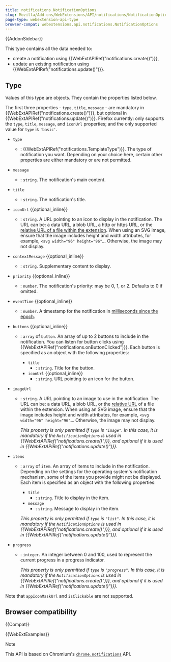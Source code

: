```yaml
---
title: notifications.NotificationOptions
slug: Mozilla/Add-ons/WebExtensions/API/notifications/NotificationOptions
page-type: webextension-api-type
browser-compat: webextensions.api.notifications.NotificationOptions
---
```


{{AddonSidebar}}

This type contains all the data needed to:

- create a notification using {{WebExtAPIRef("notifications.create()")}},
- update an existing notification using {{WebExtAPIRef("notifications.update()")}}.

## Type

Values of this type are objects. They contain the properties listed below.

The first three properties - `type`, `title`, `message` - are mandatory in {{WebExtAPIRef("notifications.create()")}}, but optional in {{WebExtAPIRef("notifications.update()")}}. Firefox currently: only supports the `type`, `title`, `message`, and `iconUrl` properties; and the only supported value for `type` is `'basic'`.

- `type`
  - : {{WebExtAPIRef("notifications.TemplateType")}}. The type of notification you want. Depending on your choice here, certain other properties are either mandatory or are not permitted.
- `message`
  - : `string`. The notification's main content.
- `title`
  - : `string`. The notification's title.
- `iconUrl` {{optional_inline}}
  - : `string`. A URL pointing to an icon to display in the notification. The URL can be: a data URL, a blob URL, a http or https URL, or the [relative URL of a file within the extension](/en-US/docs/Mozilla/Add-ons/WebExtensions/Chrome_incompatibilities#relative_urls). When using an SVG image, ensure that the image includes height and width attributes, for example, `<svg width="96" height="96"…`. Otherwise, the image may not display.
- `contextMessage` {{optional_inline}}
  - : `string`. Supplementary content to display.
- `priority` {{optional_inline}}
  - : `number`. The notification's priority: may be 0, 1, or 2. Defaults to 0 if omitted.
- `eventTime` {{optional_inline}}
  - : `number`. A timestamp for the notification in [milliseconds since the epoch](https://en.wikipedia.org/wiki/Unix_time).
- `buttons` {{optional_inline}}

  - : `array` of `button`. An array of up to 2 buttons to include in the notification. You can listen for button clicks using {{WebExtAPIRef("notifications.onButtonClicked")}}. Each button is specified as an object with the following properties:

    - `title`
      - : `string`. Title for the button.
    - `iconUrl` {{optional_inline}}
      - : `string`. URL pointing to an icon for the button.

- `imageUrl`

  - : `string`. A URL pointing to an image to use in the notification. The URL can be: a data URL, a blob URL, or the [relative URL](/en-US/docs/Mozilla/Add-ons/WebExtensions/Chrome_incompatibilities#relative_urls) of a file within the extension. When using an SVG image, ensure that the image includes height and width attributes, for example, `<svg width="96" height="96"…`. Otherwise, the image may not display.

    _This property is only permitted if `type` is `"image"`. In this case, it is mandatory if the `NotificationOptions` is used in {{WebExtAPIRef("notifications.create()")}}, and optional if it is used in {{WebExtAPIRef("notifications.update()")}}._

- `items`

  - : `array` of `item`. An array of items to include in the notification. Depending on the settings for the operating system's notification mechanism, some of the items you provide might not be displayed. Each item is specified as an object with the following properties:

    - `title`
      - : `string`. Title to display in the item.
    - `message`
      - : `string`. Message to display in the item.

    _This property is only permitted if `type` is `"list"`. In this case, it is mandatory if the `NotificationOptions` is used in {{WebExtAPIRef("notifications.create()")}}, and optional if it is used in {{WebExtAPIRef("notifications.update()")}}._

- `progress`

  - : `integer`. An integer between 0 and 100, used to represent the current progress in a progress indicator.

    _This property is only permitted if `type` is `"progress"`. In this case, it is mandatory if the `NotificationOptions` is used in {{WebExtAPIRef("notifications.create()")}}, and optional if it is used in {{WebExtAPIRef("notifications.update()")}}._

Note that `appIconMaskUrl` and `isClickable` are not supported.

## Browser compatibility

{{Compat}}

{{WebExtExamples}}

> [!NOTE]
> This API is based on Chromium's [`chrome.notifications`](https://developer.chrome.com/docs/extensions/reference/api/notifications) API.
